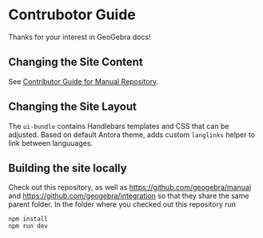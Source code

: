 # Contrubotor Guide

Thanks for your interest in GeoGebra docs!

## Changing the Site Content

See [Contributor Guide for Manual Repository](https://github.com/geogebra/manual/blob/main/CONTRIBUTING.md).

## Changing the Site Layout

The `ui-bundle` contains Handlebars templates and CSS that can be adjusted.
Based on default Antora theme, adds custom `langlinks` helper to link between languuages.

## Building the site locally
Check out this repository, as well as https://github.com/geogebra/manual and https://github.com/geogebra/integration so that they share the same parent folder.
In the folder where you checked out this repository run 
```
npm install
npm run dev
```

